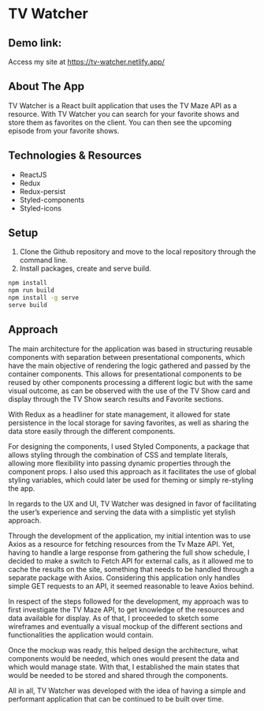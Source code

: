 # TV Watcher

## Demo link:

Access my site at https://tv-watcher.netlify.app/

## About The App

TV Watcher is a React built application that uses the TV Maze API as a resource. With TV Watcher you can search for your favorite shows and store them as favorites on the client. You can then see the upcoming episode from your favorite shows.

## Technologies & Resources

- ReactJS
- Redux
- Redux-persist
- Styled-components
- Styled-icons

## Setup

1.  Clone the Github repository and move to the local repository through the command line.
2.  Install packages, create and serve build.

```bash
npm install
npm run build
npm install -g serve
serve build
```

## Approach

The main architecture for the application was based in structuring reusable components with separation between presentational components, which have the main objective of rendering the logic gathered and passed by the container components. This allows for presentational components to be reused by other components processing a different logic but with the same visual outcome, as can be observed with the use of the TV Show card and display through the TV Show search results and Favorite sections.

With Redux as a headliner for state management, it allowed for state persistence in the local storage for saving favorites, as well as sharing the data store easily through the different components.

For designing the components, I used Styled Components, a package that allows styling through the combination of CSS and template literals, allowing more flexibility into passing dynamic properties through the component props. I also used this approach as it facilitates the use of global styling variables, which could later be used for theming or simply re-styling the app.

In regards to the UX and UI, TV Watcher was designed in favor of facilitating the user’s experience and serving the data with a simplistic yet stylish approach.

Through the development of the application, my initial intention was to use Axios as a resource for fetching resources from the Tv Maze API. Yet, having to handle a large response from gathering the full show schedule, I decided to make a switch to Fetch API for external calls, as it allowed me to cache the results on the site, something that needs to be handled through a separate package with Axios. Considering this application only handles simple GET requests to an API, it seemed reasonable to leave Axios behind.

In respect of the steps followed for the development, my approach was to first investigate the TV Maze API, to get knowledge of the resources and data available for display. As of that, I proceeded to sketch some wireframes and eventually a visual mockup of the different sections and functionalities the application would contain.

Once the mockup was ready, this helped design the architecture, what components would be needed, which ones would present the data and which would manage state. With that, I established the main states that would be needed to be stored and shared through the components.

All in all, TV Watcher was developed with the idea of having a simple and performant application that can be continued to be built over time.
